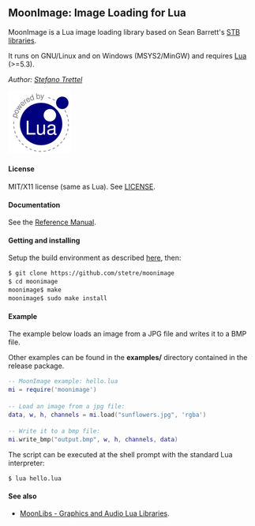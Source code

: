## MoonImage: Image Loading for Lua

MoonImage is a Lua image loading library based on Sean Barrett's 
[STB libraries](https://github.com/nothings/stb).

It runs on GNU/Linux and on Windows (MSYS2/MinGW) and requires
[Lua](http://www.lua.org/) (>=5.3).

_Author:_ _[Stefano Trettel](https://www.linkedin.com/in/stetre)_

[![Lua logo](./doc/powered-by-lua.gif)](http://www.lua.org/)

#### License

MIT/X11 license (same as Lua). See [LICENSE](./LICENSE).

#### Documentation

See the [Reference Manual](https://stetre.github.io/moonimage/doc/index.html).

#### Getting and installing

Setup the build environment as described [here](https://github.com/stetre/moonlibs), then:

```sh
$ git clone https://github.com/stetre/moonimage
$ cd moonimage
moonimage$ make
moonimage$ sudo make install
```

#### Example

The example below loads an image from a JPG file and writes it to a BMP file.

Other examples can be found in the **examples/** directory contained in the release package.

```lua
-- MoonImage example: hello.lua
mi = require('moonimage')

-- Load an image from a jpg file:
data, w, h, channels = mi.load("sunflowers.jpg", 'rgba')

-- Write it to a bmp file:
mi.write_bmp("output.bmp", w, h, channels, data)
```

The script can be executed at the shell prompt with the standard Lua interpreter:

```shell
$ lua hello.lua
```

#### See also

* [MoonLibs - Graphics and Audio Lua Libraries](https://github.com/stetre/moonlibs).
